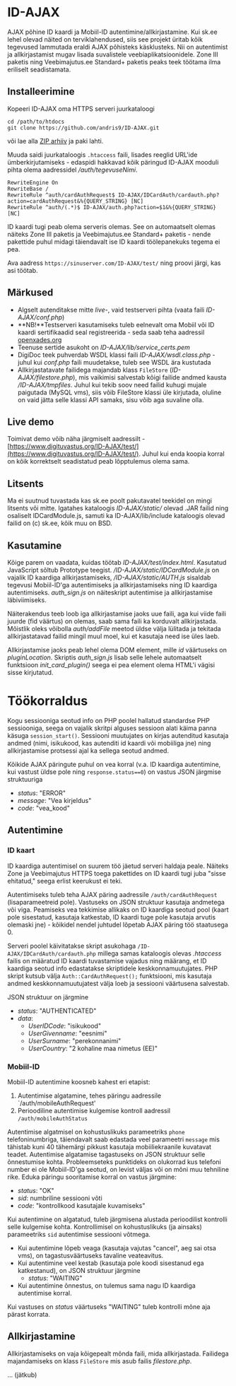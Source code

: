 ID-AJAX
=======

AJAX põhine ID kaardi ja Mobiil-ID autentimine/allkirjastamine. Kui sk.ee lehel olevad näited on terviklahendused, siis see projekt
üritab kõik tegevused lammutada eraldi AJAX põhisteks käsklusteks. Nii on autentimist ja allkirjastamist mugav lisada suvalistele
veebiaplikatsioonidele. Zone III paketis ning Veebimajutus.ee Standard+ paketis peaks teek töötama ilma eriliselt seadistamata.

Installeerimine
---------------

Kopeeri ID-AJAX oma HTTPS serveri juurkataloogi

    cd /path/to/htdocs
    git clone https://github.com/andris9/ID-AJAX.git

või lae alla [ZIP arhiiv](https://github.com/andris9/ID-AJAX/zipball/master) ja paki lahti.

Muuda saidi juurkataloogis `.htaccess` faili, lisades reeglid URL'ide ümberkirjutamiseks - edaspidi hakkavad kõik päringud ID-AJAX mooduli pihta olema aadressidel */auth/tegevuseNimi*.

    RewriteEngine On
    RewriteBase /
    RewriteRule ^auth/cardAuthRequest$ ID-AJAX/IDCardAuth/cardauth.php?action=cardAuthRequest&%{QUERY_STRING} [NC]
    RewriteRule ^auth/(.*)$ ID-AJAX/auth.php?action=$1&%{QUERY_STRING} [NC]

ID kaardi tugi peab olema serveris olemas. See on automaatselt olemas näiteks Zone III paketis ja Veebimajutus.ee Standard+ paketis - nende pakettide puhul midagi täiendavalt ise ID kaardi töölepanekuks tegema ei pea.
    
Ava aadress `https://sinuserver.com/ID-AJAX/test/` ning proovi järgi, kas asi töötab.

Märkused
--------

  * Algselt autenditakse mitte *live-*, vaid testserveri pihta (vaata faili *ID-AJAX/conf.php*)
  * **NB!**Testserveri kasutamiseks tuleb eelnevalt oma Mobiil või ID kaardi sertifikaadid seal registreerida - seda saab teha aadressil [openxades.org](http://openxades.org/upload_cert.php)
  * Teenuse sertide asukoht on *ID-AJAX/lib/service_certs.pem*
  * DigiDoc teek puhverdab WSDL klassi faili *ID-AJAX/wsdl.class.php* - juhul kui *conf.php* faili muudetakse, tuleb see WSDL ära kustutada
  * Allkirjastatavate failidega majandab klass `FileStore` (*ID-AJAX/filestore.php*), mis vaikimisi salvestab kõigi failide andmed kausta */ID-AJAX/tmpfiles*. Juhul kui tekib soov need failid kuhugi mujale paigutada (MySQL vms), siis võib FileStore klassi üle kirjutada, oluline on vaid jätta selle klassi API samaks, sisu võib aga suvaline olla.
  
Live demo
---------

Toimivat demo võib näha järgmiselt aadressilt - [https://www.digituvastus.org/ID-AJAX/test/](https://www.digituvastus.org/ID-AJAX/test/). Juhul kui enda koopia korral on kõik korrektselt seadistatud peab lõpptulemus olema sama.

Litsents
--------

Ma ei suutnud tuvastada kas sk.ee poolt pakutavatel teekidel on mingi litsents või mitte. Igatahes kataloogis *ID-AJAX/static/* olevad .JAR failid ning osaliselt IDCardModule.js, samuti ka ID-AJAX/lib/include kataloogis olevad failid on (c) sk.ee, kõik muu on BSD.

Kasutamine
----------

Kõige parem on vaadata, kuidas töötab *ID-AJAX/test/index.html*. Kasutatud JavaScript sõltub Prototype teegist. */ID-AJAX/static/IDCardModule.js* on vajalik ID kaardiga allkirjastamiseks, */ID-AJAX/static/AUTH.js* sisaldab tegevusi Mobiil-ID'ga autentimiseks ja allkirjastamiseks ning ID kaardiga autentimiseks. *auth_sign.js* on näiteskript autentimise ja allkirjastamise läbiviimiseks.

Näiterakendus teeb loob iga allkirjastamise jaoks uue faili, aga kui viide faili juurde (fid väärtus) on olemas, saab sama faili ka korduvalt allkirjastada. Mõistlik oleks võibolla *auth/addFile* meetod üldse välja lülitada ja tekitada allkirjastatavad failid mingil muul moel, kui et kasutaja need ise üles laeb.

Allkirjastamise jaoks peab lehel olema DOM element, mille *id* väärtuseks on *pluginLocation*. Skriptis *auth_sign.js* lisab selle lehele automaatselt funktsioon *init_card_plugin()* seega ei pea element olema HTML'i vägisi sisse kirjutatud. 

# Töökorraldus

Kogu sessiooniga seotud info on PHP poolel hallatud standardse PHP sessiooniga, seega on vajalik skritpi alguses sessioon alati käima panna käsuga `session_start()`.
Sessiooni muutujates on kirjas autenditud kasutaja andmed (nimi, isikukood, kas autenditi id kaardi või mobiiliga jne) ning allkirjastamise protsessi ajal ka sellega seotud andmed.

Kõikide AJAX päringute puhul on vea korral (v.a. ID kaardiga autentimine, kui vastust üldse pole ning `response.status==0`) on vastus JSON järgmise struktuuriga

  * *status*: "ERROR"
  * *message*: "Vea kirjeldus"
  * *code*: "vea_kood"

## Autentimine

### ID kaart

ID kaardiga autentimisel on suurem töö jäetud serveri haldaja peale. Näiteks Zone ja Veebimajutus HTTPS toega pakettides on ID kaardi tugi juba "sisse ehitatud," seega erlist keerukust ei teki.

Autentimiseks tuleb teha AJAX päring aadressile `/auth/cardAuthRequest` (lisaparameetreid pole). Vastuseks on JSON struktuur kasutaja andmetega või viga. Peamiseks vea
tekkimise allikaks on ID kaardiga seotud pool (kaart pole sisestatud, kasutaja katkestab, ID kaardi tuge pole kasutaja arvutis olemaski jne) - kõikidel nendel juhtudel lõpetab
AJAX päring töö staatusega 0.

Serveri poolel käivitatakse skript asukohaga `/ID-AJAX/IDCardAuth/cardauth.php` millega samas kataloogis olevas *.htaccess* failis on määratud ID kaardi tuvastamise vajadus ning määrang, et ID kaardiga seotud info edastatakse skriptidele keskkonnamuutujates.
PHP skript kutsub välja `Auth::CardAuthRequest();` funktsiooni, mis kasutaja andmed keskkonnamuutujatest välja loeb ja sessiooni väärtusena salvestab.

JSON struktuur on järgmine

  * *status*: "AUTHENTICATED"
  * *data*:
    * *UserIDCode*: "isikukood"
    * *UserGivenname*: "eesnimi"
    * *UserSurname*: "perekonnanimi"
    * *UserCountry*: "2 kohaline maa nimetus (EE)"

### Mobiil-ID

Mobiil-ID autentimine koosneb kahest eri etapist:

  1. Autentimise algatamine, tehes päringu aadressile `/auth/mobileAuthRequest'
  2. Perioodiline autentimise kulgemise kontroll aadressil `/auth/mobileAuthStatus`
  
Autentimise algatmisel on kohustuslikuks parameetriks `phone` telefoninumbriga, täiendavalt saab edastada veel parameetri `message` mis tähistab kuni 40 tähemärgi pikkust kasutaja mobiiliekraanile kuvatavat teadet.
Autentimise algatamise tagastuseks on JSON struktuur selle õnnestumise kohta. Probleemseteks punktideks on olukorrad kus telefoni number ei ole Mobiil-ID'ga seotud, on levist väljas või on mõni muu tehniline rike. Eduka päringu sooritamise korral on vastus järgmine:

  * *status*: "OK"
  * *sid*: numbriline sessiooni võti
  * *code*: "kontrollkood kasutajale kuvamiseks"

Kui autentimine on algatatud, tuleb järgmisena alustada perioodilist kontrolli selle kulgemise kohta. Kontrollimisel on kohustuslikuks (ja ainsaks) parameetriks `sid` autentimise sessiooni võtmega. 

  * Kui autentimine lõpeb veaga (kasutaja vajutas "cancel", aeg sai otsa vms), on tagastusväärtuseks tavaline veateavitus.
  * Kui autentimine veel kestab (kasutaja pole koodi sisestanud ega katkestanud), on JSON struktuur järgmine
    * *status*: "WAITING"
  * Kui autentimine õnnestus, on tulemus sama nagu ID kaardiga autentimise korral.

Kui vastuses on *status* väärtuseks "WAITING" tuleb kontrolli mõne aja pärast korrata.

## Allkirjastamine

Allkirjastamiseks on vaja kõigepealt mõnda faili, mida allkirjastada. Failidega majandamiseks on klass `FileStore` mis asub failis *filestore.php*.

... (jätkub) 
